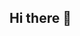 ## Hi there 👋

<!--
**AlexandrosKarezos/AlexandrosKarezos** is a ✨ _special_ ✨ repository because its `README.md` (this file) appears on your GitHub profile.
I'm Alex from Germany and I’m currently pursuing my Master’s in Information Systems at the University of Hohenheim, with a focus on Industry 4.0, Data Science, AI.

Feel free to reach out if you’d like to discuss potential collaborations, share ideas, or connect professionally:

    [LinkedIn](https://www.linkedin.com/in/alexandros-karezos-b0583a272/)
    Email: alexandros.karezos@protonmail.com
